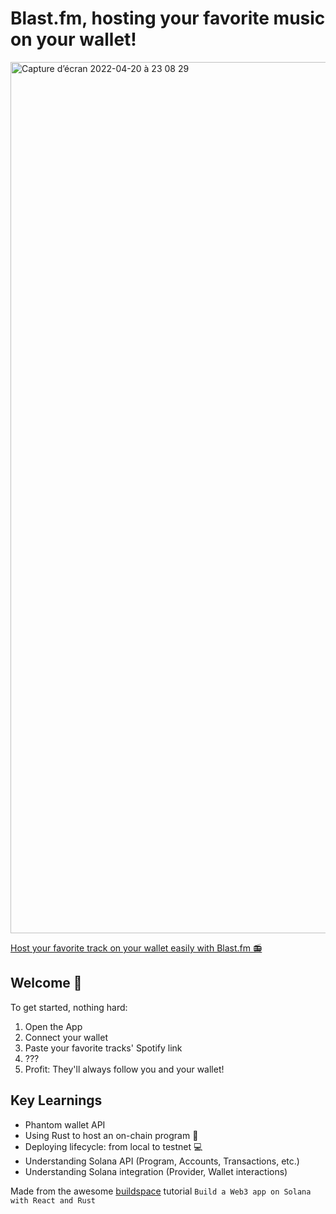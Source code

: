 # Blast.fm, hosting your favorite music on your wallet!

<img width="1394" alt="Capture d’écran 2022-04-20 à 23 08 29" src="https://user-images.githubusercontent.com/23119955/164323391-f7b42246-d3f2-4191-921e-bc4b75efef7f.png">

[Host your favorite track on your wallet easily with Blast.fm 📻](https://open.spotify.com/track/2fWP9NTSomnW13tweZ0zbU?si=ac0bfcdd4d664903)

## **Welcome 👋**
To get started, nothing hard:

1. Open the App
2. Connect your wallet
3. Paste your favorite tracks' Spotify link
4. ???
5. Profit: They'll always follow you and your wallet!


## Key Learnings
- Phantom wallet API
- Using Rust to host an on-chain program 🎉 
- Deploying lifecycle: from local to testnet 💻
- Understanding Solana API (Program, Accounts, Transactions, etc.)
- Understanding Solana integration (Provider, Wallet interactions)

Made from the awesome [buildspace](https://app.buildspace.so) tutorial `Build a Web3 app on Solana with React and Rust`
